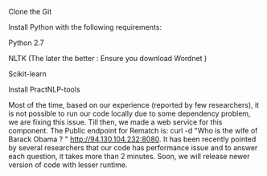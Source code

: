 Clone the Git

Install Python with the following requirements:

 Python 2.7
  
 NLTK (The later the better : Ensure you download Wordnet )
  
  Scikit-learn

Install PractNLP-tools

Most of the time, based on our experience (reported by few researchers), it is not possible to run our code locally due to some dependency problem, we are fixing this issue. Till then, we made a web service for this component. The Public endpoint for Rematch is: curl -d "Who is the wife of Barack Obama ? " http://94.130.104.232:8080. 
It has been recently pointed by several researchers that our code has performance issue and to answer each question, it takes more than 2 minutes. Soon, we will release newer version of code with lesser runtime. 
